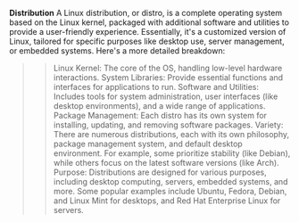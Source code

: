 **Distribution**
A Linux distribution, or distro, is a complete operating system based on the Linux kernel, packaged with additional software and utilities to provide a user-friendly experience. Essentially, it's a customized version of Linux, tailored for specific purposes like desktop use, server management, or embedded systems. 
Here's a more detailed breakdown:
>> Linux Kernel: The core of the OS, handling low-level hardware interactions. 
>> System Libraries: Provide essential functions and interfaces for applications to run. 
>> Software and Utilities: Includes tools for system administration, user interfaces (like desktop environments), and a wide range of applications. 
>> Package Management: Each distro has its own system for installing, updating, and removing software packages. 
>> Variety: There are numerous distributions, each with its own philosophy, package management system, and default desktop environment. For example, some prioritize stability (like Debian), while others focus on the latest software versions (like Arch). 
>> Purpose: Distributions are designed for various purposes, including desktop computing, servers, embedded systems, and more. Some popular examples include Ubuntu, Fedora, Debian, and Linux Mint for desktops, and Red Hat Enterprise Linux for servers. 
